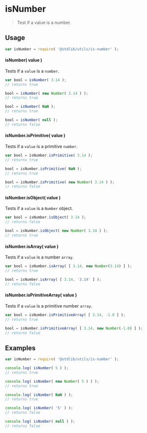 isNumber
===
> Test if a value is a number.

<!-- <usage> -->
## Usage

``` javascript
var isNumber = require( '@stdlib/utils/is-number' );
```

#### isNumber( value )

Tests if a `value` is a `number`.

``` javascript
var bool = isNumber( 3.14 );
// returns true

bool = isNumber( new Number( 3.14 ) );
// returns true

bool = isNumber( NaN );
// returns true

bool = isNumber( null );
// returns false
```

#### isNumber.isPrimitive( value )

Tests if a `value` is a primitive `number`.

``` javascript
var bool = isNumber.isPrimitive( 3.14 );
// returns true

bool = isNumber.isPrimitive( NaN );
// returns true

bool = isNumber.isPrimitive( new Number( 3.14 ) );
// returns false
```

#### isNumber.isObject( value )

Tests if a `value` is a `Number` object.

``` javascript
var bool = isNumber.isObject( 3.14 );
// returns false

bool = isNumber.isObject( new Number( 3.14 ) );
// returns true
```

#### isNumber.isArray( value )

Tests if a `value` is a number `array`.

``` javascript
var bool = isNumber.isArray( [ 3.14, new Number(3.14) ] );
// returns true

bool = isNumber.isArray( [ 3.14, '3.14' ] );
// returns false
```

#### isNumber.isPrimitiveArray( value )

Tests if a `value` is a primitive number `array`.

``` javascript
var bool = isNumber.isPrimitiveArray( [ 3.14, -1.0 ] );
// returns true

bool = isNumber.isPrimitiveArray( [ 3.14, new Number(-1.0) ] );
// returns false
```
<!-- </usage> -->


<!-- <examples> -->
## Examples

``` javascript
var isNumber = require( '@stdlib/utils/is-number' );

console.log( isNumber( 5 ) );
// returns true

console.log( isNumber( new Number( 5 ) ) );
// returns true

console.log( isNumber( NaN ) );
// returns true

console.log( isNumber( '5' ) );
// returns false

console.log( isNumber( null ) );
// returns false
```
<!-- </examples> -->

<!-- <links> -->
<!-- </links> -->
